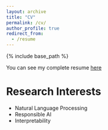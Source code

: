 ```yaml
---
layout: archive
title: "CV"
permalink: /cv/
author_profile: true
redirect_from:
  - /resume
---
```


{% include base_path %}

You can see my complete resume [here](https://bit.ly/Prince-Jha-Resume)

Research Interests
======
* Natural Language Processing
* Responsible AI
* Interpretability

